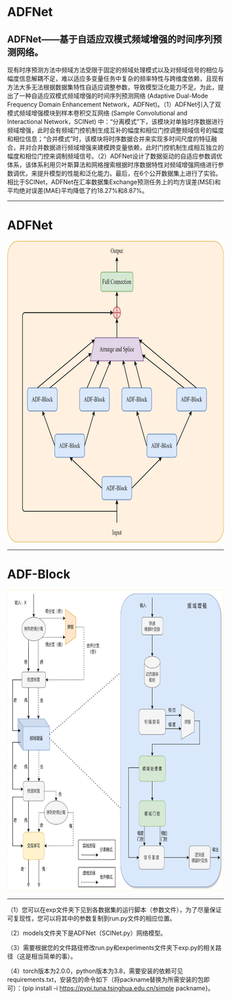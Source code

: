 # ADFNet
## ADFNet——基于自适应双模式频域增强的时间序列预测网络。
现有时序预测方法中频域方法受限于固定的频域处理模式以及对频域信号的相位与幅度信息解耦不足，难以适应多变量任务中复杂的频率特性与跨维度依赖，且现有方法大多无法根据数据集特性自适应调整参数，导致模型泛化能力不足。为此，提出了一种自适应双模式频域增强的时间序列预测网络 (Adaptive Dual-Mode Frequency Domain Enhancement Network，ADFNet)。（1）ADFNet引入了双模式频域增强模块到样本卷积交互网络 (Sample Convolutional and Interactional Network，SCINet) 中：“分离模式”下，该模块对单独时序数据进行频域增强，此时会有频域门控机制生成互补的幅度和相位门控调整频域信号的幅度和相位信息；“合并模式”时，该模块将时序数据合并来实现多时间尺度的特征融合，并对合并数据进行频域增强来建模跨变量依赖，此时门控机制生成相互独立的幅度和相位门控来调制频域信号。（2）ADFNet设计了数据驱动的自适应参数调优体系，该体系利用贝叶斯算法和网格搜索根据时序数据特性对频域增强网络进行参数调优，来提升模型的性能和泛化能力。最后，在6个公开数据集上进行了实验。相比于SCINet，ADFNet在汇率数据集Exchange预测任务上的均方误差(MSE)和平均绝对误差(MAE)平均降低了约18.27%和8.87%。

---
# ADFNet
<img src="./Imgs/ADFNet.png" alt="ADFNet" width="700" height="700">

---
# ADF-Block
<img src="./Imgs/ADF-Block.png" alt="ADF-Block" width="700" height="700">

***

（1）您可以在exp文件夹下见到各数据集的运行脚本（参数文件），为了尽量保证可复现性，您可以将其中的参数复制到run.py文件的相应位置。

（2）models文件夹下是ADFNet（SCINet.py）网络模型。

（3）需要根据您的文件路径修改run.py和experiments文件夹下exp.py的相关路径（这是相当简单的事）。

（4）torch版本为2.0.0，python版本为3.8，需要安装的依赖可见requirements.txt，安装包的命令如下（将packname替换为所需安装的包即可）：{pip install  -i https://pypi.tuna.tsinghua.edu.cn/simple packname}。